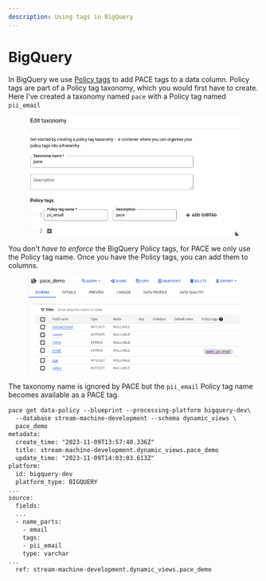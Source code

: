 ```yaml
---
description: Using tags in BigQuery
---
```


# BigQuery

In BigQuery we use [Policy tags](https://console.cloud.google.com/bigquery/policy-tags) to add PACE tags to a data column. Policy tags are part of a Policy tag taxonomy, which you would first have to create. Here I've created a taxonomy named `pace` with a Policy tag named `pii_email`

<figure><img src="../../../.gitbook/assets/image (5).png" alt=""><figcaption></figcaption></figure>

You don't _have to enforce_ the BigQuery Policy tags, for PACE we only use the Policy tag name. Once you have the Policy tags, you can add them to columns.

<figure><img src="../../../.gitbook/assets/image (6).png" alt=""><figcaption></figcaption></figure>

The taxonomy name is ignored by PACE but the `pii_email` Policy tag name becomes available as a PACE tag.

```
pace get data-policy --blueprint --processing-platform bigquery-dev\
  --database stream-machine-development --schema dynamic_views \
  pace_demo
metadata:
  create_time: "2023-11-09T13:57:40.336Z"
  title: stream-machine-development.dynamic_views.pace_demo
  update_time: "2023-11-09T14:03:03.613Z"
platform:
  id: bigquery-dev
  platform_type: BIGQUERY
...
source:
  fields:
  ...
  - name_parts:
    - email
    tags:
    - pii_email
    type: varchar
...
  ref: stream-machine-development.dynamic_views.pace_demo

```
